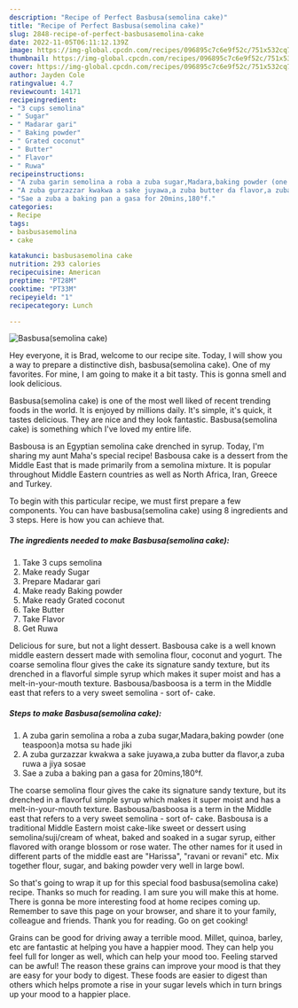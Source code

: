 ```yaml
---
description: "Recipe of Perfect Basbusa(semolina cake)"
title: "Recipe of Perfect Basbusa(semolina cake)"
slug: 2848-recipe-of-perfect-basbusasemolina-cake
date: 2022-11-05T06:11:12.139Z
image: https://img-global.cpcdn.com/recipes/096895c7c6e9f52c/751x532cq70/basbusasemolina-cake-recipe-main-photo.jpg
thumbnail: https://img-global.cpcdn.com/recipes/096895c7c6e9f52c/751x532cq70/basbusasemolina-cake-recipe-main-photo.jpg
cover: https://img-global.cpcdn.com/recipes/096895c7c6e9f52c/751x532cq70/basbusasemolina-cake-recipe-main-photo.jpg
author: Jayden Cole
ratingvalue: 4.7
reviewcount: 14171
recipeingredient:
- "3 cups semolina"
- " Sugar"
- " Madarar gari"
- " Baking powder"
- " Grated coconut"
- " Butter"
- " Flavor"
- " Ruwa"
recipeinstructions:
- "A zuba garin semolina a roba a zuba sugar,Madara,baking powder (one teaspoon)a motsa su hade jiki"
- "A zuba gurzazzar kwakwa a sake juyawa,a zuba butter da flavor,a zuba ruwa a jiya sosae"
- "Sae a zuba a baking pan a gasa for 20mins,180°f."
categories:
- Recipe
tags:
- basbusasemolina
- cake

katakunci: basbusasemolina cake 
nutrition: 293 calories
recipecuisine: American
preptime: "PT28M"
cooktime: "PT33M"
recipeyield: "1"
recipecategory: Lunch

---
```



![Basbusa(semolina cake)](https://img-global.cpcdn.com/recipes/096895c7c6e9f52c/751x532cq70/basbusasemolina-cake-recipe-main-photo.jpg)

Hey everyone, it is Brad, welcome to our recipe site. Today, I will show you a way to prepare a distinctive dish, basbusa(semolina cake). One of my favorites. For mine, I am going to make it a bit tasty. This is gonna smell and look delicious.

Basbusa(semolina cake) is one of the most well liked of recent trending foods in the world. It is enjoyed by millions daily. It's simple, it's quick, it tastes delicious. They are nice and they look fantastic. Basbusa(semolina cake) is something which I've loved my entire life.

Basbousa is an Egyptian semolina cake drenched in syrup. Today, I&#39;m sharing my aunt Maha&#39;s special recipe! Basbousa cake is a dessert from the Middle East that is made primarily from a semolina mixture. It is popular throughout Middle Eastern countries as well as North Africa, Iran, Greece and Turkey.


To begin with this particular recipe, we must first prepare a few components. You can have basbusa(semolina cake) using 8 ingredients and 3 steps. Here is how you can achieve that.

<!--inarticleads1-->

##### The ingredients needed to make Basbusa(semolina cake):

1. Take 3 cups semolina
1. Make ready  Sugar
1. Prepare  Madarar gari
1. Make ready  Baking powder
1. Make ready  Grated coconut
1. Take  Butter
1. Take  Flavor
1. Get  Ruwa


Delicious for sure, but not a light dessert. Basbousa cake is a well known middle eastern dessert made with semolina flour, coconut and yogurt. The coarse semolina flour gives the cake its signature sandy texture, but its drenched in a flavorful simple syrup which makes it super moist and has a melt-in-your-mouth texture. Basbousa/basboosa is a term in the Middle east that refers to a very sweet semolina - sort of- cake. 

<!--inarticleads2-->

##### Steps to make Basbusa(semolina cake):

1. A zuba garin semolina a roba a zuba sugar,Madara,baking powder (one teaspoon)a motsa su hade jiki
1. A zuba gurzazzar kwakwa a sake juyawa,a zuba butter da flavor,a zuba ruwa a jiya sosae
1. Sae a zuba a baking pan a gasa for 20mins,180°f.


The coarse semolina flour gives the cake its signature sandy texture, but its drenched in a flavorful simple syrup which makes it super moist and has a melt-in-your-mouth texture. Basbousa/basboosa is a term in the Middle east that refers to a very sweet semolina - sort of- cake. Basbousa is a traditional Middle Eastern moist cake-like sweet or dessert using semolina/suji/cream of wheat, baked and soaked in a sugar syrup, either flavored with orange blossom or rose water. The other names for it used in different parts of the middle east are &#34;Harissa&#34;, &#34;ravani or revani&#34; etc. Mix together flour, sugar, and baking powder very well in large bowl. 

So that's going to wrap it up for this special food basbusa(semolina cake) recipe. Thanks so much for reading. I am sure you will make this at home. There is gonna be more interesting food at home recipes coming up. Remember to save this page on your browser, and share it to your family, colleague and friends. Thank you for reading. Go on get cooking!

Grains can be good for driving away a terrible mood. Millet, quinoa, barley, etc are fantastic at helping you have a happier mood. They can help you feel full for longer as well, which can help your mood too. Feeling starved can be awful! The reason these grains can improve your mood is that they are easy for your body to digest. These foods are easier to digest than others which helps promote a rise in your sugar levels which in turn brings up your mood to a happier place.
